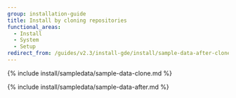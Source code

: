```yaml
---
group: installation-guide
title: Install by cloning repositories
functional_areas:
  - Install
  - System
  - Setup
redirect_from: /guides/v2.3/install-gde/install/sample-data-after-clone.html
---
```


{% include install/sampledata/sample-data-clone.md %}

{% include install/sampledata/sample-data-after.md %}

